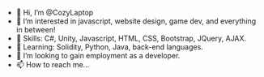 - 👋 Hi, I’m @CozyLaptop
- 👀 I’m interested in javascript, website design, game dev, and everything in between!
- 📕 Skills: C#, Unity, Javascript, HTML, CSS, Bootstrap, JQuery, AJAX.
- 🌱 Learning: Solidity, Python, Java, back-end languages.
- 💞️ I’m looking to gain employment as a developer.
- 📫 How to reach me...

<!---
CozyLaptop/CozyLaptop is a ✨ special ✨ repository because its `README.md` (this file) appears on your GitHub profile.
You can click the Preview link to take a look at your changes.
--->
